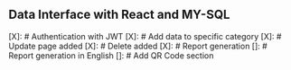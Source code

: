 ## Data Interface with React and MY-SQL


[X]: # Authentication with JWT 
[X]: # Add data to specific category
[X]: # Update page added
[X]: # Delete added
[X]: # Report generation
[]: # Report generation in English
[]: # Add QR Code section 